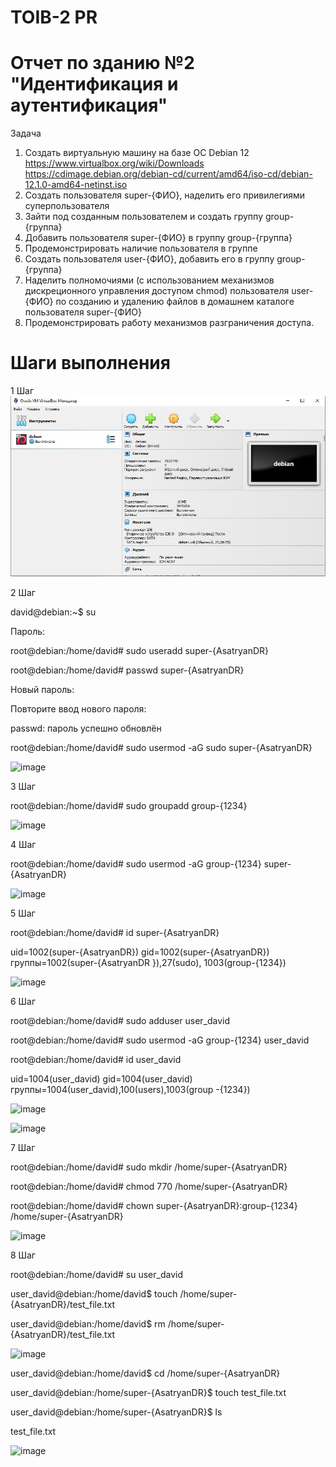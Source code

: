# TOIB-2 PR
# Отчет по зданию №2 "Идентификация и аутентификация"
Задача 
1. Создать виртуальную машину на базе ОС Debian 12 https://www.virtualbox.org/wiki/Downloads
https://cdimage.debian.org/debian-cd/current/amd64/iso-cd/debian-12.1.0-amd64-netinst.iso
2. Создать пользователя super-{ФИО}, наделить его привилегиями суперпользователя
3. Зайти под созданным пользователем и создать группу group-{группа}
4. Добавить пользователя super-{ФИО} в группу group-{группа}
5. Продемонстрировать наличие пользователя в группе
6. Создать пользователя user-{ФИО}, добавить его в группу group-{группа}
7. Наделить полномочиями (с использованием механизмов дискреционного управления
доступом chmod) пользователя user-{ФИО} по созданию и удалению файлов в домашнем
каталоге пользователя super-{ФИО}
8. Продемонстрировать работу механизмов разграничения доступа.
# Шаги выполнения 
1 Шаг ![image](https://github.com/Archangel15520/toib2/blob/main/10.JPG)

2 Шаг

david@debian:~$ su

Пароль: 

root@debian:/home/david# sudo useradd super-{AsatryanDR}

root@debian:/home/david# passwd super-{AsatryanDR}

Новый пароль:

Повторите ввод нового пароля: 

passwd: пароль успешно обновлён

root@debian:/home/david# sudo usermod -aG sudo super-{AsatryanDR}

![image](https://github.com/asatryan173/TOIB2/assets/71139053/2492927f-9e97-4ccf-a9b9-e068ee2a28f2)

3 Шаг

root@debian:/home/david# sudo groupadd group-{1234}

![image](https://github.com/asatryan173/TOIB2/assets/71139053/37f49d43-85ef-41a6-a502-7c5357a5ad3a)

4 Шаг

root@debian:/home/david# sudo usermod -aG group-{1234} super-{AsatryanDR}

![image](https://github.com/asatryan173/TOIB2/assets/71139053/43c5b913-d064-457a-8f4c-475a8c5b1198)

5 Шаг

root@debian:/home/david# id super-{AsatryanDR}

uid=1002(super-{AsatryanDR}) gid=1002(super-{AsatryanDR}) группы=1002(super-{AsatryanDR
}),27(sudo), 1003(group-{1234})

![image](https://github.com/asatryan173/TOIB2/assets/71139053/b0798775-00cf-48c2-a40e-d6ca12163a2d)

6 Шаг

root@debian:/home/david# sudo adduser user_david

root@debian:/home/david# sudo usermod -aG group-{1234} user_david

root@debian:/home/david# id user_david

uid=1004(user_david) gid=1004(user_david) группы=1004(user_david),100(users),1003(group
-{1234})

![image](https://github.com/asatryan173/TOIB2/assets/71139053/b109c18c-a714-4baa-83c2-3978ee915c0f)

![image](https://github.com/asatryan173/TOIB2/assets/71139053/b0d9d7e0-b595-4d76-aee2-5f0c0ef7d915)

7 Шаг

root@debian:/home/david# sudo mkdir /home/super-{AsatryanDR}

root@debian:/home/david# chmod 770 /home/super-{AsatryanDR}

root@debian:/home/david# chown super-{AsatryanDR}:group-{1234} /home/super-{AsatryanDR}

![image](https://github.com/asatryan173/TOIB2/assets/71139053/fc3ba5de-fdc7-46db-984d-56372d906fa3)

8 Шаг

root@debian:/home/david# su user_david

user_david@debian:/home/david$ touch /home/super-{AsatryanDR}/test_file.txt

user_david@debian:/home/david$ rm /home/super-{AsatryanDR}/test_file.txt

![image](https://github.com/asatryan173/TOIB2/assets/71139053/4c75eb4d-e436-4dea-b394-a24a5614d17a)

user_david@debian:/home/david$ cd /home/super-{AsatryanDR}

user_david@debian:/home/super-{AsatryanDR}$ touch test_file.txt

user_david@debian:/home/super-{AsatryanDR}$ ls

test_file.txt

![image](https://github.com/asatryan173/TOIB2/assets/71139053/07967d72-5356-4b87-9888-45af2fc6c89c)

